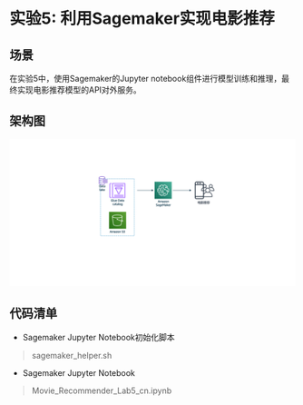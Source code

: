 # 实验5: 利用Sagemaker实现电影推荐
## 场景
在实验5中，使用Sagemaker的Jupyter notebook组件进行模型训练和推理，最终实现电影推荐模型的API对外服务。
## 架构图
![5-arch](../images/5-arch.png)

## 代码清单
- Sagemaker Jupyter Notebook初始化脚本
> sagemaker_helper.sh
- Sagemaker Jupyter Notebook
> Movie_Recommender_Lab5_cn.ipynb